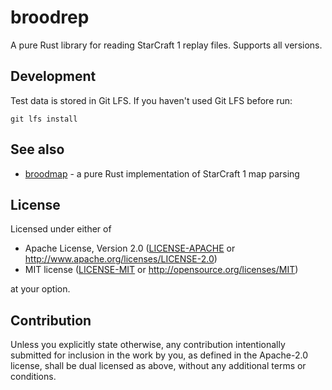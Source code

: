 # broodrep

A pure Rust library for reading StarCraft 1 replay files. Supports all versions.

## Development

Test data is stored in Git LFS. If you haven't used Git LFS before run:

```
git lfs install
```

## See also

- [broodmap](https://github.com/ShieldBattery/broodmap) - a pure Rust implementation of StarCraft 1 map parsing

## License

Licensed under either of

* Apache License, Version 2.0
  ([LICENSE-APACHE](LICENSE-APACHE) or http://www.apache.org/licenses/LICENSE-2.0)
* MIT license
  ([LICENSE-MIT](LICENSE-MIT) or http://opensource.org/licenses/MIT)

at your option.

## Contribution

Unless you explicitly state otherwise, any contribution intentionally submitted
for inclusion in the work by you, as defined in the Apache-2.0 license, shall be
dual licensed as above, without any additional terms or conditions.

